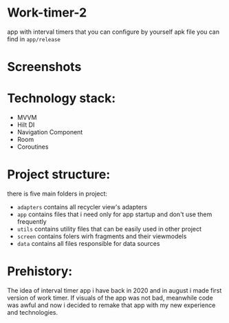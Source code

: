 #   Work-timer-2
app with interval timers that you can configure by yourself
apk file you can find in `app/release`

# Screenshots

#   Technology stack:
- MVVM
- Hilt DI
- Navigation Component
- Room
- Coroutines

# Project structure:
there is five main folders in project:
- `adapters` contains all recycler view's adapters
- `app` contains files that i need only for app startup and don't use them frequently
- `utils` contains utility files that can be easily used in other project
- `screen` contains folers wirh fragments and their viewmodels
- `data` contains all files responsible for data sources

# Prehistory:
The idea of interval timer app i have back in 2020 and in august i made first version of work timer. If visuals of the app was not bad, meanwhile code was awful and now i decided to remake that app with my new experience and technologies.


